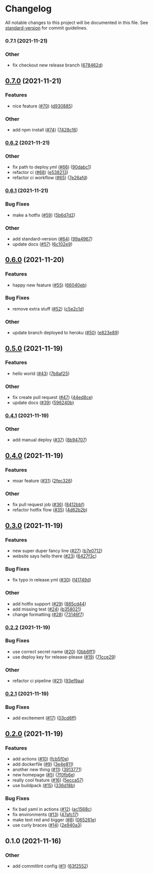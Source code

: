 # Changelog

All notable changes to this project will be documented in this file. See [standard-version](https://github.com/conventional-changelog/standard-version) for commit guidelines.

### 0.7.1 (2021-11-21)


### Other

* fix checkout new release branch ([678462d](https://github.com/austinmitchem/eager-euler/commit/678462d685919b7c759ad255e2452159ef0e5679))

## [0.7.0](https://www.github.com/austinmitchem/eager-euler/compare/v0.6.2...v0.7.0) (2021-11-21)


### Features

* nice feature ([#70](https://www.github.com/austinmitchem/eager-euler/issues/70)) ([d930885](https://www.github.com/austinmitchem/eager-euler/commit/d930885473f72f36178086a3619b8ee58160dc63))


### Other

* add npm install ([#74](https://www.github.com/austinmitchem/eager-euler/issues/74)) ([7428c16](https://www.github.com/austinmitchem/eager-euler/commit/7428c16990c591d2cb91608892977988842c3a6c))

### [0.6.2](https://www.github.com/austinmitchem/eager-euler/compare/v0.6.1...v0.6.2) (2021-11-21)


### Other

* fix path to deploy.yml ([#66](https://www.github.com/austinmitchem/eager-euler/issues/66)) ([90dabc1](https://www.github.com/austinmitchem/eager-euler/commit/90dabc1b9d2d350be514c0bec77b4306007fd7cf))
* refactor ci ([#68](https://www.github.com/austinmitchem/eager-euler/issues/68)) ([e538213](https://www.github.com/austinmitchem/eager-euler/commit/e538213f074daddac6d46b159bf611d6ba79cfb8))
* refactor ci workflow ([#65](https://www.github.com/austinmitchem/eager-euler/issues/65)) ([7e26afd](https://www.github.com/austinmitchem/eager-euler/commit/7e26afdc027df2985c4ce5bac2248e91e7571db7))

### [0.6.1](https://www.github.com/austinmitchem/eager-euler/compare/v0.6.0...v0.6.1) (2021-11-21)


### Bug Fixes

* make a hotfix ([#59](https://www.github.com/austinmitchem/eager-euler/issues/59)) ([5b6d7d2](https://www.github.com/austinmitchem/eager-euler/commit/5b6d7d21413f1982752787e8cc8aafe4cb7227f5))


### Other

* add standard-version ([#64](https://www.github.com/austinmitchem/eager-euler/issues/64)) ([99a4967](https://www.github.com/austinmitchem/eager-euler/commit/99a4967652cfe12a2b0db8b5057a30f9e59ab9e1))
* update docs ([#57](https://www.github.com/austinmitchem/eager-euler/issues/57)) ([6c102e9](https://www.github.com/austinmitchem/eager-euler/commit/6c102e9ac31bbecbce82cbbc028c2dd0cbee6600))

## [0.6.0](https://www.github.com/austinmitchem/eager-euler/compare/v0.5.0...v0.6.0) (2021-11-20)


### Features

* happy new feature ([#55](https://www.github.com/austinmitchem/eager-euler/issues/55)) ([66040eb](https://www.github.com/austinmitchem/eager-euler/commit/66040eb80b25c9050abcab4a6f3f415476386f8d))


### Bug Fixes

* remove extra stuff ([#52](https://www.github.com/austinmitchem/eager-euler/issues/52)) ([c5e2c1d](https://www.github.com/austinmitchem/eager-euler/commit/c5e2c1d511fe578a4395e09fc9c5d2e5018d5213))


### Other

* update branch deployed to heroku ([#50](https://www.github.com/austinmitchem/eager-euler/issues/50)) ([e823e89](https://www.github.com/austinmitchem/eager-euler/commit/e823e89e3c22c42e8fc399735c3cf46d27235a0d))

## [0.5.0](https://www.github.com/austinmitchem/eager-euler/compare/v0.4.1...v0.5.0) (2021-11-19)


### Features

* hello world ([#43](https://www.github.com/austinmitchem/eager-euler/issues/43)) ([7b8af25](https://www.github.com/austinmitchem/eager-euler/commit/7b8af25cec7f287aaa6bf8995165ef3b179d53b3))


### Other

* fix create pull request ([#47](https://www.github.com/austinmitchem/eager-euler/issues/47)) ([44ed8ce](https://www.github.com/austinmitchem/eager-euler/commit/44ed8ce37e6bacd8ec42ece63af244f3e1b882ed))
* update docs ([#39](https://www.github.com/austinmitchem/eager-euler/issues/39)) ([596240b](https://www.github.com/austinmitchem/eager-euler/commit/596240b44297de899e8afd0c92f1e9c49be2241d))

### [0.4.1](https://www.github.com/austinmitchem/eager-euler/compare/v0.4.0...v0.4.1) (2021-11-19)


### Other

* add manual deploy ([#37](https://www.github.com/austinmitchem/eager-euler/issues/37)) ([8b94707](https://www.github.com/austinmitchem/eager-euler/commit/8b94707693b552ebb00f7994c6eec1b19caa7f4b))

## [0.4.0](https://www.github.com/austinmitchem/eager-euler/compare/v0.3.0...v0.4.0) (2021-11-19)


### Features

* moar feature ([#31](https://www.github.com/austinmitchem/eager-euler/issues/31)) ([2fec326](https://www.github.com/austinmitchem/eager-euler/commit/2fec326bebc2b682d96584403589da5796eb3e24))


### Other

* fix pull request job ([#36](https://www.github.com/austinmitchem/eager-euler/issues/36)) ([8412bbf](https://www.github.com/austinmitchem/eager-euler/commit/8412bbfba985da6344d03a1ab9bbbd34083d0049))
* refactor hotfix flow ([#35](https://www.github.com/austinmitchem/eager-euler/issues/35)) ([4d62b2b](https://www.github.com/austinmitchem/eager-euler/commit/4d62b2b936a08ca6c715735e6bade4fbeb3e987e))

## [0.3.0](https://www.github.com/austinmitchem/eager-euler/compare/v0.2.2...v0.3.0) (2021-11-19)


### Features

* new super duper fancy line ([#27](https://www.github.com/austinmitchem/eager-euler/issues/27)) ([b7e0712](https://www.github.com/austinmitchem/eager-euler/commit/b7e0712feeaa1b1d4afece4159fd3828fef1a8a9))
* website says hello there ([#23](https://www.github.com/austinmitchem/eager-euler/issues/23)) ([6427f3c](https://www.github.com/austinmitchem/eager-euler/commit/6427f3c72cdd6d1668565d878034205b863f246e))


### Bug Fixes

* fix typo in release.yml ([#30](https://www.github.com/austinmitchem/eager-euler/issues/30)) ([f41749d](https://www.github.com/austinmitchem/eager-euler/commit/f41749dc8680c8b66daaffa4efcfbb1f4768c573))


### Other

* add hotfix support ([#29](https://www.github.com/austinmitchem/eager-euler/issues/29)) ([885cd44](https://www.github.com/austinmitchem/eager-euler/commit/885cd444ecb8b6246440b8b9e9cc04f4c0b86fa6))
* add missing test ([#24](https://www.github.com/austinmitchem/eager-euler/issues/24)) ([b358021](https://www.github.com/austinmitchem/eager-euler/commit/b35802130be9083eef32dcc04704518f55f71e85))
* change formatting ([#28](https://www.github.com/austinmitchem/eager-euler/issues/28)) ([73146f7](https://www.github.com/austinmitchem/eager-euler/commit/73146f7bf077d844728fd08083fd2130b5eb9ec5))

### [0.2.2](https://www.github.com/austinmitchem/eager-euler/compare/v0.2.1...v0.2.2) (2021-11-19)


### Bug Fixes

* use correct secret name ([#20](https://www.github.com/austinmitchem/eager-euler/issues/20)) ([0bb6ff1](https://www.github.com/austinmitchem/eager-euler/commit/0bb6ff12ce2a77beda1f04a46979819fe6e006b8))
* use deploy key for release-please ([#19](https://www.github.com/austinmitchem/eager-euler/issues/19)) ([71cce29](https://www.github.com/austinmitchem/eager-euler/commit/71cce29f0634c47d087bc7af846eca913a7c8078))


### Other

* refactor ci pipeline ([#21](https://www.github.com/austinmitchem/eager-euler/issues/21)) ([93ef9aa](https://www.github.com/austinmitchem/eager-euler/commit/93ef9aa2cc7baae8557ef8f912dd41edb07d4882))

### [0.2.1](https://www.github.com/austinmitchem/eager-euler/compare/v0.2.0...v0.2.1) (2021-11-19)


### Bug Fixes

* add excitement ([#17](https://www.github.com/austinmitchem/eager-euler/issues/17)) ([03cd6ff](https://www.github.com/austinmitchem/eager-euler/commit/03cd6ff349b9895799f4b0c41ba9a71f1c6aef07))

## [0.2.0](https://www.github.com/austinmitchem/eager-euler/compare/v0.1.0...v0.2.0) (2021-11-19)


### Features

* add actions ([#10](https://www.github.com/austinmitchem/eager-euler/issues/10)) ([fcb5f0e](https://www.github.com/austinmitchem/eager-euler/commit/fcb5f0e6112b353f41eeafddbcf9551a549bb3d5))
* add dockerfile ([#9](https://www.github.com/austinmitchem/eager-euler/issues/9)) ([3e4e811](https://www.github.com/austinmitchem/eager-euler/commit/3e4e8115d755a43feda66c3a1d84e58d621bdbd2))
* another new thing ([#11](https://www.github.com/austinmitchem/eager-euler/issues/11)) ([3913771](https://www.github.com/austinmitchem/eager-euler/commit/391377185c34a35a6d81a4848d13cb7cdc227dc3))
* new homepage ([#5](https://www.github.com/austinmitchem/eager-euler/issues/5)) ([7f0fb6e](https://www.github.com/austinmitchem/eager-euler/commit/7f0fb6e99a2904d42f22c2088ac63f22948c533b))
* really cool feature ([#16](https://www.github.com/austinmitchem/eager-euler/issues/16)) ([5ecca57](https://www.github.com/austinmitchem/eager-euler/commit/5ecca57fbf6df22f392f87d02f83b1cb3c976515))
* use buildpack ([#15](https://www.github.com/austinmitchem/eager-euler/issues/15)) ([336d18b](https://www.github.com/austinmitchem/eager-euler/commit/336d18be772a4ae28ad2b74775f65c4ef2096feb))


### Bug Fixes

* fix bad yaml in actions ([#12](https://www.github.com/austinmitchem/eager-euler/issues/12)) ([ac1568c](https://www.github.com/austinmitchem/eager-euler/commit/ac1568c6ba87a75fa2d48942043c60e003661ca2))
* fix environments ([#13](https://www.github.com/austinmitchem/eager-euler/issues/13)) ([47afc17](https://www.github.com/austinmitchem/eager-euler/commit/47afc175810c6ab0099ee282870a9bb735de7baa))
* make text red and bigger ([#8](https://www.github.com/austinmitchem/eager-euler/issues/8)) ([065261e](https://www.github.com/austinmitchem/eager-euler/commit/065261ed7d1eb3f784d74ed83349ce63bf51783d))
* use curly braces ([#14](https://www.github.com/austinmitchem/eager-euler/issues/14)) ([2e940a3](https://www.github.com/austinmitchem/eager-euler/commit/2e940a332d1096e65a764bae72685f8e4ae211a2))

## 0.1.0 (2021-11-16)


### Other

* add commitlint config ([#1](https://github.com/austinmitchem/eager-euler/issues/1)) ([63f2552](https://github.com/austinmitchem/eager-euler/commit/63f2552b27c2c58588aaa3fc4ca2d6416ab85ed0))
